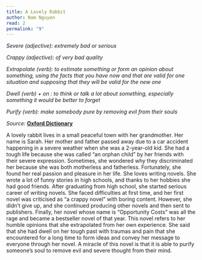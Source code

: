 ```yaml
---
title: A Lovely Rabbit
author: Nam Nguyen
read: 2
permalink: "9"
---
```


*Severe (adjective): extremely bad or serious*

*Crappy (adjective): of very bad quality*

*Extrapolate (verb): to estimate something or form an opinion about something, using the facts that you have now and that are valid for one situation and supposing that they will be valid for the new one*

*Dwell (verb) + on : to think or talk a lot about something, especially something it would be better to forget*

*Purify (verb): make somebody pure by removing evil from their souls*

_Source:_ [**Oxford Dictionary**](https://www.oxfordlearnersdictionaries.com/)

A lovely rabbit lives in a small peaceful town with her grandmother. Her name is Sarah. Her mother and father passed away due to a car accident happening in a severe weather when she was a 2-year-old kid. She had a tough life because she was called “an orphan child” by her friends with their severe expression. Sometimes, she wondered why they discriminated her because she was both motherless and fatherless. Fortunately, she found her real passion and pleasure in her life. She loves writing novels. She wrote a lot of funny stories in high schools, and thanks to her hobbies she had good friends. After graduating from high school, she started serious career of writing novels. She faced difficulties at first time, and her first novel was criticised as “a crappy novel” with boring content. However, she didn’t give up, and she continued producing other novels and then sent to publishers. Finally, her novel whose name is “Opportunity Costs” was all the rage and became a bestseller novel of that year. This novel refers to her humble opinions that she extrapolated from her own experience. She said that she had dwell on her tough past with traumas and pain that she encountered for a long time to form ideas and convey her message to everyone through her novel. A miracle of this novel is that it is able to purify someone’s soul to remove evil and severe thought from their mind.